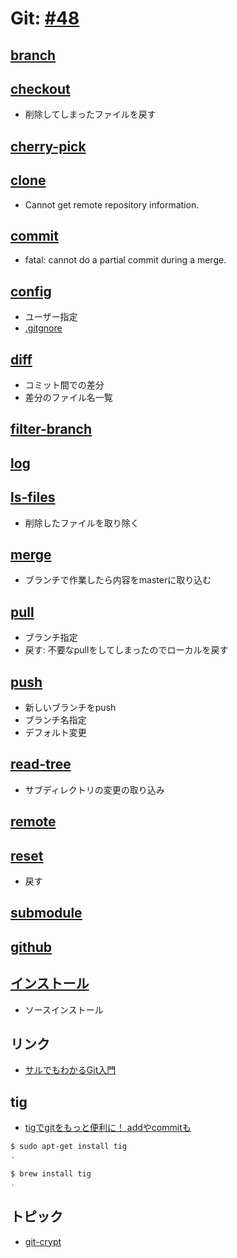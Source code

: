 # Git: [#48](https://github.com/hdknr/scriptogr.am/issues/48)

## [branch](git.branch.md)

## [checkout](git.checkout.md)

- 削除してしまったファイルを戻す

## [cherry-pick](git.cherry-pick.md)

## [clone](git.clone.md)

- Cannot get remote repository information.

## [commit](git.commit.md)

- fatal: cannot do a partial commit during a merge.

## [config](git.config.md)

- ユーザー指定
- [.gitgnore](git.ignore.md)

## [diff](git.diff.md)

- コミット間での差分
- 差分のファイル名一覧

## [filter-branch](git.filter-branch.md)

## [log](git.log.md)

## [ls-files](git.ls-files.md)

- 削除したファイルを取り除く


## [merge](git.merge.md)

- ブランチで作業したら内容をmasterに取り込む

## [pull](git.pull.md)

- ブランチ指定
- 戻す: 不要なpullをしてしまったのでローカルを戻す

## [push](git.push.md)

- 新しいブランチをpush
- ブランチ名指定
- デフォルト変更

## [read-tree](git.read-tree.md)

- サブディレクトリの変更の取り込み

## [remote](git.remote.md)

## [reset](git.reset.md)

-  戻す

## [submodule](git.submodule.md)

## [github](git.github.md)

## [インストール](git.install.md)

- ソースインストール


## リンク

- [サルでもわかるGit入門](http://www.backlog.jp/git-guide/)

## tig

- [tigでgitをもっと便利に！ addやcommitも](http://qiita.com/suino/items/b0dae7e00bd7165f79ea)

~~~bash
$ sudo apt-get install tig
.
~~~~

~~~bash
$ brew install tig
.
~~~~

## トピック

- [git-crypt](git-crypt.md)
